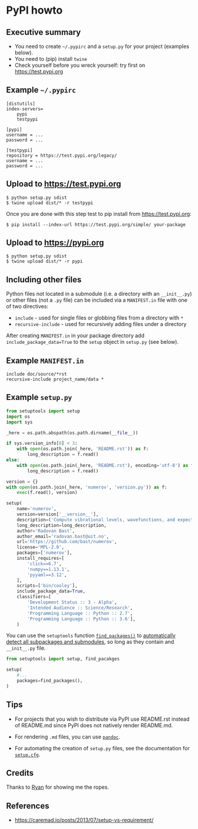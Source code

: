 # PyPI howto


## Executive summary

- You need to create `~/.pypirc` and a `setup.py` for your project (examples below).
- You need to (pip) install `twine`
- Check yourself before you wreck yourself: try first on https://test.pypi.org


## Example `~/.pypirc`

```
[distutils]
index-servers=
    pypi
    testpypi

[pypi]
username = ...
password = ...

[testpypi]
repository = https://test.pypi.org/legacy/
username = ...
password = ...
```


## Upload to https://test.pypi.org

```
$ python setup.py sdist
$ twine upload dist/* -r testpypi
```

Once you are done with this step test to pip install from https://test.pypi.org:

```
$ pip install --index-url https://test.pypi.org/simple/ your-package
```


## Upload to https://pypi.org

```
$ python setup.py sdist
$ twine upload dist/* -r pypi
```


## Including other files

Python files not located in a submodule (i.e. a directory with an
`__init__.py`) or other files (not a `.py` file) can be included via a
`MANIFEST.in` file with one of two directives:

* `include` - used for single files or globbing files from a directory with `*`
* `recursive-include` - used for recursively adding files under a directory

After creating `MANIFEST.in` in your package directory add `include_package_data=True` to the `setup` object in `setup.py` (see below).


## Example `MANIFEST.in`

```
include doc/source/*rst
recursive-include project_name/data *
```


## Example `setup.py`

```python
from setuptools import setup
import os
import sys

_here = os.path.abspath(os.path.dirname(__file__))

if sys.version_info[0] < 3:
    with open(os.path.join(_here, 'README.rst')) as f:
        long_description = f.read()
else:
    with open(os.path.join(_here, 'README.rst'), encoding='utf-8') as f:
        long_description = f.read()

version = {}
with open(os.path.join(_here, 'numerov', 'version.py')) as f:
    exec(f.read(), version)

setup(
    name='numerov',
    version=version['__version__'],
    description=('Compute vibrational levels, wavefunctions, and expectation values using the Numerov-Cooley algorithm.'),
    long_description=long_description,
    author='Radovan Bast',
    author_email='radovan.bast@uit.no',
    url='https://github.com/bast/numerov',
    license='MPL-2.0',
    packages=['numerov'],
    install_requires=[
        'click==6.7',
        'numpy==1.13.1',
        'pyyaml==3.12',
    ],
    scripts=['bin/cooley'],
    include_package_data=True,
    classifiers=[
        'Development Status :: 3 - Alpha',
        'Intended Audience :: Science/Research',
        'Programming Language :: Python :: 2.7',
        'Programming Language :: Python :: 3.6'],
    )
```

You can use the `setuptools` function [`find_packages()`](https://pythonhosted.org/setuptools/setuptools.html#using-find-packages)
to [automatically detect all subpackages and submodules](https://stackoverflow.com/a/14553799/943773), so long as they contain and `__init__.py` file.

```python
from setuptools import setup, find_pacakges

setup(
    #...
    packages=find_packages(),
)
```

## Tips

- For projects that you wish to distribute via PyPI use README.rst instead of
  README.md since PyPI does not natively render README.md.

- For rendering `.md` files, you can use [`pandoc`](https://coderwall.com/p/qawuyq/use-markdown-readme-s-in-python-modules).

- For automating the creation of `setup.py` files, see the documentation for
  [`setup.cfg`](https://setuptools.readthedocs.io/en/latest/setuptools.html#configuring-setup-using-setup-cfg-files).


## Credits

Thanks to [Ryan](https://github.com/ryanjdillon) for showing me the ropes.


## References

- https://caremad.io/posts/2013/07/setup-vs-requirement/
